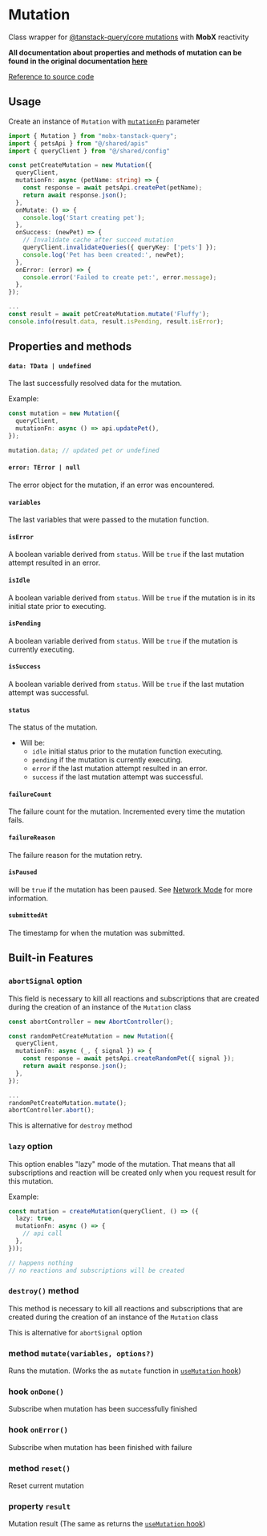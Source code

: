 # Mutation

Class wrapper for [@tanstack-query/core mutations](https://tanstack.com/query/latest/docs/framework/react/guides/mutations) with **MobX** reactivity

**All documentation about properties and methods of mutation can be found in the original documentation [here](https://tanstack.com/query/latest/docs/framework/react/reference/useMutation)**

[Reference to source code](/src/mutation.ts)

## Usage

Create an instance of `Mutation` with [`mutationFn`](https://tanstack.com/query/latest/docs/framework/react/guides/mutations) parameter

```ts
import { Mutation } from "mobx-tanstack-query";
import { petsApi } from "@/shared/apis"
import { queryClient } from "@/shared/config"

const petCreateMutation = new Mutation({
  queryClient,
  mutationFn: async (petName: string) => {
    const response = await petsApi.createPet(petName);
    return await response.json();
  },
  onMutate: () => {
    console.log('Start creating pet');
  },
  onSuccess: (newPet) => {
    // Invalidate cache after succeed mutation
    queryClient.invalidateQueries({ queryKey: ['pets'] });
    console.log('Pet has been created:', newPet);
  },
  onError: (error) => {
    console.error('Failed to create pet:', error.message);
  },
});

...
const result = await petCreateMutation.mutate('Fluffy');
console.info(result.data, result.isPending, result.isError);

```

## Properties and methods

#### `data: TData | undefined`

The last successfully resolved data for the mutation.   

Example:

```ts
const mutation = new Mutation({
  queryClient,
  mutationFn: async () => api.updatePet(),
});

mutation.data; // updated pet or undefined
```

#### `error: TError | null`  

The error object for the mutation, if an error was encountered. 

#### `variables`   

The last variables that were passed to the mutation function.   

#### `isError`
A boolean variable derived from `status`. Will be `true` if the last mutation attempt resulted in an error.

#### `isIdle`
A boolean variable derived from `status`. Will be `true` if the mutation is in its initial state prior to executing.

#### `isPending`
A boolean variable derived from `status`. Will be `true` if the mutation is currently executing.

#### `isSuccess`
A boolean variable derived from `status`. Will be `true` if the last mutation attempt was successful.

#### `status`
The status of the mutation.  
- Will be:  
  - `idle` initial status prior to the mutation function executing.
  - `pending` if the mutation is currently executing.
  - `error` if the last mutation attempt resulted in an error.
  - `success` if the last mutation attempt was successful.

#### `failureCount`
The failure count for the mutation. Incremented every time the mutation fails.

#### `failureReason`
The failure reason for the mutation retry.

#### `isPaused`
will be `true` if the mutation has been paused. See [Network Mode](https://tanstack.com/query/v5/docs/framework/react/guides/network-mode) for more information.  

#### `submittedAt`
The timestamp for when the mutation was submitted.  

## Built-in Features

### `abortSignal` option

This field is necessary to kill all reactions and subscriptions that are created during the creation of an instance of the `Mutation` class

```ts
const abortController = new AbortController();

const randomPetCreateMutation = new Mutation({
  queryClient,
  mutationFn: async (_, { signal }) => {
    const response = await petsApi.createRandomPet({ signal });
    return await response.json();
  },
});

...
randomPetCreateMutation.mutate();
abortController.abort();
```

This is alternative for `destroy` method

### `lazy` option

This option enables "lazy" mode of the mutation. That means that all subscriptions and reaction will be created only when you request result for this mutation.

Example:

```ts
const mutation = createMutation(queryClient, () => ({
  lazy: true,
  mutationFn: async () => {
    // api call
  },
}));

// happens nothing
// no reactions and subscriptions will be created
```

### `destroy()` method

This method is necessary to kill all reactions and subscriptions that are created during the creation of an instance of the `Mutation` class

This is alternative for `abortSignal` option

### method `mutate(variables, options?)`

Runs the mutation. (Works the as `mutate` function in [`useMutation` hook](https://tanstack.com/query/latest/docs/framework/react/reference/useMutation))

### hook `onDone()`

Subscribe when mutation has been successfully finished

### hook `onError()`

Subscribe when mutation has been finished with failure

### method `reset()`

Reset current mutation

### property `result` <Badge type="info" text="observable.deep" />

Mutation result (The same as returns the [`useMutation` hook](https://tanstack.com/query/latest/docs/framework/react/reference/useMutation))
